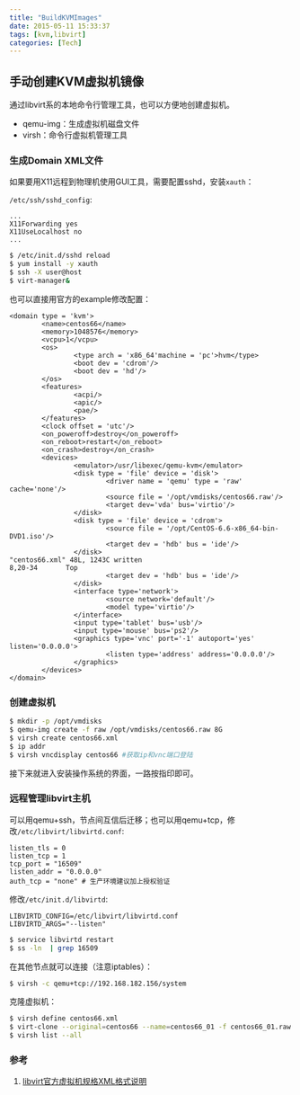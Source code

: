 ```yaml
---
title: "BuildKVMImages"
date: 2015-05-11 15:33:37
tags: [kvm,libvirt]
categories: [Tech]
---
```






## 手动创建KVM虚拟机镜像

通过libvirt系的本地命令行管理工具，也可以方便地创建虚拟机。

* qemu-img：生成虚拟机磁盘文件
* virsh：命令行虚拟机管理工具

### 生成Domain XML文件

如果要用X11远程到物理机使用GUI工具，需要配置sshd，安装`xauth`：

`/etc/ssh/sshd_config`:

```
...
X11Forwarding yes
X11UseLocalhost no
...
```

```bash
$ /etc/init.d/sshd reload
$ yum install -y xauth
$ ssh -X user@host
$ virt-manager&
```

也可以直接用官方的example修改配置：

```
<domain type = 'kvm'>
        <name>centos66</name>
        <memory>1048576</memory>
        <vcpu>1</vcpu>
        <os>
                <type arch = 'x86_64'machine = 'pc'>hvm</type>
                <boot dev = 'cdrom'/>
                <boot dev = 'hd'/>
        </os>
        <features>
                <acpi/>
                <apic/>
                <pae/>
        </features>
        <clock offset = 'utc'/>
        <on_poweroff>destroy</on_poweroff>
        <on_reboot>restart</on_reboot>
        <on_crash>destroy</on_crash>
        <devices>
                <emulator>/usr/libexec/qemu-kvm</emulator>
                <disk type = 'file' device = 'disk'>
                        <driver name = 'qemu' type = 'raw' cache='none'/>
                        <source file = '/opt/vmdisks/centos66.raw'/>
                        <target dev='vda' bus='virtio'/>
                </disk>
                <disk type = 'file' device = 'cdrom'>
                        <source file = '/opt/CentOS-6.6-x86_64-bin-DVD1.iso'/>
                        <target dev = 'hdb' bus = 'ide'/>
                </disk>
"centos66.xml" 48L, 1243C written                                                                     8,20-34       Top
                        <target dev = 'hdb' bus = 'ide'/>
                </disk>
                <interface type='network'>
                        <source network='default'/>
                        <model type='virtio'/>
                </interface>
                <input type='tablet' bus='usb'/>
                <input type='mouse' bus='ps2'/>
                <graphics type='vnc' port='-1' autoport='yes' listen='0.0.0.0'>
                        <listen type='address' address='0.0.0.0'/>
                </graphics>
        </devices>
</domain>
```


### 创建虚拟机

```bash
$ mkdir -p /opt/vmdisks
$ qemu-img create -f raw /opt/vmdisks/centos66.raw 8G
$ virsh create centos66.xml
$ ip addr
$ virsh vncdisplay centos66 #获取ip和vnc端口登陆
```

接下来就进入安装操作系统的界面，一路按指印即可。

### 远程管理libvirt主机

可以用qemu+ssh，节点间互信后迁移；也可以用qemu+tcp，修改`/etc/libvirt/libvirtd.conf`:

```
listen_tls = 0
listen_tcp = 1
tcp_port = "16509"
listen_addr = "0.0.0.0"
auth_tcp = "none" # 生产环境建议加上授权验证
```

修改`/etc/init.d/libvirtd`:

```
LIBVIRTD_CONFIG=/etc/libvirt/libvirtd.conf
LIBVIRTD_ARGS="--listen"
```

```bash
$ service libvirtd restart
$ ss -ln  | grep 16509
```

在其他节点就可以连接（注意iptables）：

```bash
$ virsh -c qemu+tcp://192.168.182.156/system
```

克隆虚拟机：

```bash
$ virsh define centos66.xml
$ virt-clone --original=centos66 --name=centos66_01 -f centos66_01.raw
$ virsh list --all
```


### 参考

1. [libvirt官方虚拟机规格XML格式说明][libvirt0]


[libvirt0]:http://libvirt.org/formatdomain.html "libvirt官方虚拟机规格XML格式说明"
